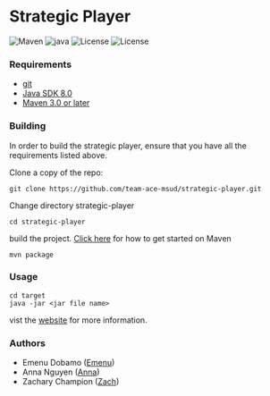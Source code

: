 # Strategic Player
![Maven](https://img.shields.io/badge/maven-v3.0-blue.svg)
![java](https://img.shields.io/badge/Java%20SDK-v8.0-green.svg)
![License](https://img.shields.io/badge/License-MIT-yellow.svg)
![License](https://img.shields.io/badge/Version-v1.0-orange.svg)


 ### Requirements
  
 * [git](https://git-scm.com/downloads)
 * [Java SDK 8.0](https://www.oracle.com/technetwork/java/javase/downloads/jdk8-downloads-2133151.html)
 * [Maven 3.0 or later](https://maven.apache.org/download.cgi)
  

### Building
In order to build the strategic player, ensure that you have all the requirements listed above.

Clone a copy of the repo:
~~~
git clone https://github.com/team-ace-msud/strategic-player.git
~~~
Change directory strategic-player
~~~
cd strategic-player
~~~
build the project.
[Click here](https://maven.apache.org/guides/getting-started/maven-in-five-minutes.html) for how to get started on Maven

~~~
mvn package
~~~


### Usage

~~~
cd target
java -jar <jar file name>
~~~
vist the [website](https://team-ace-msud.github.io/strategic-player/) for more information.
### Authors
* Emenu Dobamo ([Emenu](https://github.com/emenuDobamo))
* Anna Nguyen ([Anna](https://github.com/tramanh305))
* Zachary Champion ([Zach](https://github.com/zchampion))
